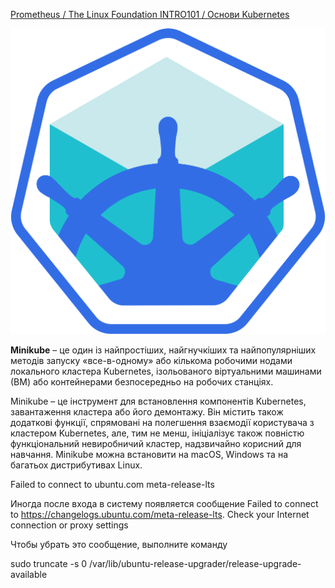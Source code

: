[Prometheus / The Linux Foundation INTRO101 / Основи Kubernetes](https://apps.prometheus.org.ua/learning/course/course-v1:LinuxFoundation+INTRO101+2023_T1/home)

<p align="center">
  <img src="./.img/Minikube_logo.png">
</p>

**Minikube** – це один із найпростіших, найгнучкіших та найпопулярніших методів запуску «все-в-одному» або кількома робочими нодами локального кластера Kubernetes, ізольованого віртуальними машинами (ВМ) або контейнерами безпосередньо на робочих станціях.   

Minikube – це інструмент для встановлення компонентів Kubernetes, завантаження кластера або його демонтажу. Він містить також додаткові функції, спрямовані на полегшення взаємодії користувача з кластером Kubernetes, але, тим не менш, ініціалізує також повністю функціональний невиробничий кластер, надзвичайно корисний для навчання. Minikube можна встановити на macOS, Windows та на багатьох дистрибутивах Linux.


Failed to connect to ubuntu.com meta-release-lts

Иногда после входа в систему появляется сообщение Failed to connect to https://changelogs.ubuntu.com/meta-release-lts. Check your Internet connection or proxy settings

Чтобы убрать это сообщение, выполните команду

sudo truncate -s 0 /var/lib/ubuntu-release-upgrader/release-upgrade-available

